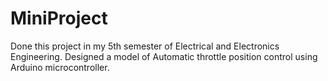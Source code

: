 # MiniProject
Done this project in my 5th semester of Electrical and Electronics Engineering.
Designed a model of Automatic throttle position control using Arduino microcontroller.
